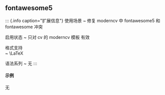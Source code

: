 
## fontawesome5

::: {.info caption="扩展信息"}
使用场景
  ~ 修复 moderncv 中 fontawesome5 和 fontawesome 冲突

启用状态
  ~ 只对 cv 的 moderncv 模板 有效

格式支持  
  ~ \LaTeX 

语法系列
  ~ 无
:::

#### 示例

无